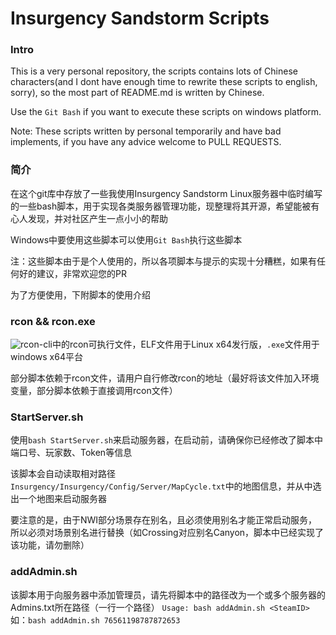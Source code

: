 # Insurgency Sandstorm Scripts

### Intro
This is a very personal repository, the scripts contains lots of Chinese characters(and I dont have enough time to rewrite these scripts to english, sorry), so the most part of README.md is written by Chinese.

Use the `Git Bash` if you want to execute these scripts on windows platform.

Note: These scripts written by personal temporarily and have bad implements, if you have any advice welcome to PULL REQUESTS.

### 简介
在这个git库中存放了一些我使用Insurgency Sandstorm Linux服务器中临时编写的一些bash脚本，用于实现各类服务器管理功能，现整理将其开源，希望能被有心人发现，并对社区产生一点小小的帮助

Windows中要使用这些脚本可以使用`Git Bash`执行这些脚本


注：这些脚本由于是个人使用的，所以各项脚本与提示的实现十分糟糕，如果有任何好的建议，非常欢迎您的PR


为了方便使用，下附脚本的使用介绍

### rcon && rcon.exe

![rcon-cli](https://github.com/gorcon/rcon-cli)中的rcon可执行文件，ELF文件用于Linux x64发行版，`.exe`文件用于windows x64平台

部分脚本依赖于rcon文件，请用户自行修改rcon的地址（最好将该文件加入环境变量，部分脚本依赖于直接调用rcon文件）

### StartServer.sh
使用`bash StartServer.sh`来启动服务器，在启动前，请确保你已经修改了脚本中端口号、玩家数、Token等信息

该脚本会自动读取相对路径`Insurgency/Insurgency/Config/Server/MapCycle.txt`中的地图信息，并从中选出一个地图来启动服务器

要注意的是，由于NWI部分场景存在别名，且必须使用别名才能正常启动服务，所以必须对场景别名进行替换（如Crossing对应别名Canyon，脚本中已经实现了该功能，请勿删除）

### addAdmin.sh
该脚本用于向服务器中添加管理员，请先将脚本中的路径改为一个或多个服务器的Admins.txt所在路径（一行一个路径）
`Usage: bash addAdmin.sh <SteamID>`
如：`bash addAdmin.sh 76561198787872653` 

### 
